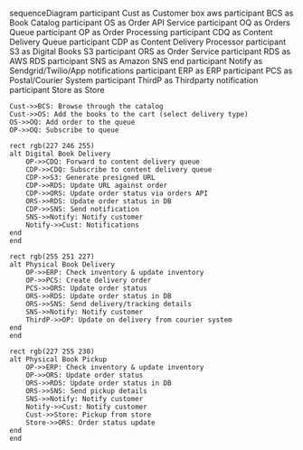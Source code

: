sequenceDiagram
    participant Cust as Customer
    box aws
    participant BCS as Book Catalog
    participant OS as Order API Service
    participant OQ as Orders Queue
    participant OP as Order Processing
    participant CDQ as Content Delivery Queue
    participant CDP as Content Delivery Processor
    participant S3 as Digital Books S3
    participant ORS as Order Service
    participant RDS as AWS RDS
    participant SNS as Amazon SNS
    end
    participant Notify as Sendgrid/Twilio/App notifications
    participant ERP as ERP
    participant PCS as Postal/Courier System
    participant ThirdP as Thirdparty notification
    participant Store as Store

    Cust->>BCS: Browse through the catalog
    Cust->>OS: Add the books to the cart (select delivery type)
    OS->>OQ: Add order to the queue
    OP->>OQ: Subscribe to queue

    rect rgb(227 246 255)
    alt Digital Book Delivery
        OP->>CDQ: Forward to content delivery queue
        CDP->>CDQ: Subscribe to content delivery queue
        CDP->>S3: Generate presigned URL
        CDP->>RDS: Update URL against order
        CDP->>ORS: Update order status via orders API
        ORS->>RDS: Update order status in DB
        CDP->>SNS: Send notification
        SNS->>Notify: Notify customer
        Notify->>Cust: Notifications
    end
    end

    rect rgb(255 251 227)
    alt Physical Book Delivery
        OP->>ERP: Check inventory & update inventory
        OP->>PCS: Create delivery order
        PCS->>ORS: Update order status
        ORS->>RDS: Update order status in DB
        ORS->>SNS: Send delivery/tracking details
        SNS->>Notify: Notify customer
        ThirdP->>OP: Update on delivery from courier system
    end
    end

    rect rgb(227 255 230)
    alt Physical Book Pickup
        OP->>ERP: Check inventory & update inventory
        OP->>ORS: Update order status
        ORS->>RDS: Update order status in DB
        ORS->>SNS: Send pickup details
        SNS->>Notify: Notify customer
        Notify->>Cust: Notify customer
        Cust->>Store: Pickup from store
        Store->>ORS: Order status update
    end
    end
